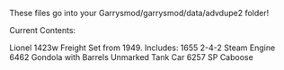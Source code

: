 These files go into your Garrysmod/garrysmod/data/advdupe2 folder!


Current Contents:

Lionel 1423w Freight Set from 1949. Includes:
1655 2-4-2 Steam Engine
6462 Gondola with Barrels
Unmarked Tank Car
6257 SP Caboose
